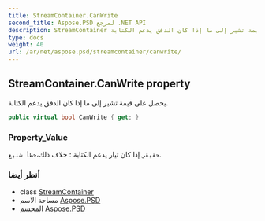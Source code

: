 ```yaml
---
title: StreamContainer.CanWrite
second_title: Aspose.PSD لمرجع .NET API
description: StreamContainer ملكية. يحصل على قيمة تشير إلى ما إذا كان الدفق يدعم الكتابة.
type: docs
weight: 40
url: /ar/net/aspose.psd/streamcontainer/canwrite/
---
```

## StreamContainer.CanWrite property

يحصل على قيمة تشير إلى ما إذا كان الدفق يدعم الكتابة.

```csharp
public virtual bool CanWrite { get; }
```

### Property_Value

`حقيقي` إذا كان تيار يدعم الكتابة ؛ خلاف ذلك،`خطأ شنيع`.

### أنظر أيضا

* class [StreamContainer](../)
* مساحة الاسم [Aspose.PSD](../../streamcontainer/)
* المجسم [Aspose.PSD](../../../)


